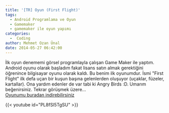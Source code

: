```yaml
---
title: '[TR] Oyun (First Flight)'
tags:
  - Android Programlama ve Oyun
  - Gamemaker
  - gamemaker ile oyun yapımı
categories:
  -  Coding
author: Mehmet Ozan Ünal
date: 2014-05-27 06:42:00
---
```


İlk oyun denememi görsel programlayla çalışan Game Maker ile yaptım. Android
oyunu olarak başladım fakat lisans satın almak gerektiğini öğrenince bilgisayar
oyunu olarak kaldı. Bu benim ilk oyunumdur. İsmi "First Flight" ilk defa uçan
bir kuşun başına gelenlerden oluşuyor (uçaklar, füzeler, kartallar). Ona yardım
edenler de var tabi ki Angry Birds :D. Umarım beğenirsiniz. Tekrar görüşmek
üzere...\
[Oyunumu buradan indirebilirsiniz](https://docs.google.com/file/d/0B5j__Lyt9ozbOFBqa0JEQjI4NjA/edit)

{{< youtube id="PL8fSl5TgSU" >}}
